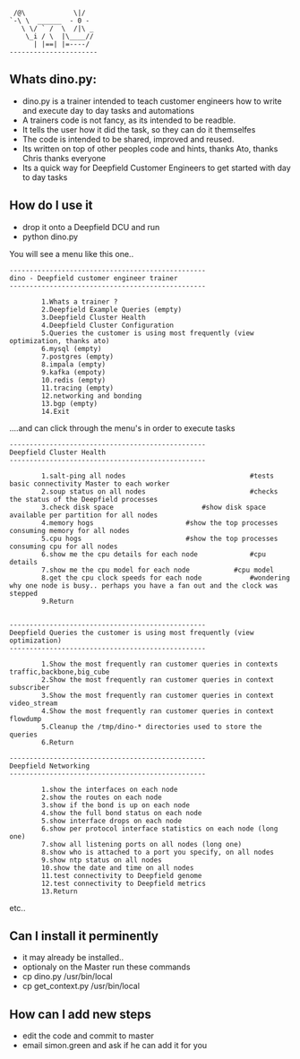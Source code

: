  
     /@\            \|/   
    `-\ \  ______  - 0 -   
       \ \/ ` /  \  /|\ _   
        \_i / \  |\____//   
          | |==| |=----/   
    ----------------------   

## Whats dino.py:


* dino.py is a trainer intended to teach customer engineers how to write and execute day to day tasks and automations
* A trainers code is not fancy, as its intended to be readble.
* It tells the user how it did the task, so they can do it themselfes
* The code is intended to be shared, improved and reused.
* Its written on top of other peoples code and hints, thanks Ato, thanks Chris thanks everyone
* Its a quick way for Deepfield Customer Engineers to get started with day to day tasks 

## How do I use it 

* drop it onto a Deepfield DCU and run 
* python dino.py 

You will see a menu like this one..   

	-------------------------------------------------
	dino - Deepfield customer engineer trainer
	-------------------------------------------------

            1.Whats a trainer ? 
            2.Deepfield Example Queries (empty) 
            3.Deepfield Cluster Health
            4.Deepfield Cluster Configuration 
            5.Queries the customer is using most frequently (view optimization, thanks ato)
            6.mysql (empty)
            7.postgres (empty)
            8.impala (empty)
            9.kafka (empoty)
            10.redis (empty)
            11.tracing (empty)
            12.networking and bonding
            13.bgp (empty)
            14.Exit

....and can click through the menu's in order to execute tasks   


	-------------------------------------------------
	Deepfield Cluster Health
	-------------------------------------------------

            1.salt-ping all nodes                      			#tests basic connectivity Master to each worker
            2.soup status on all nodes      		       		#checks the status of the Deepfield processes
            3.check disk space 						#show disk space available per partition for all nodes    
            4.memory hogs 						#show the top processes consuming memory for all nodes 
            5.cpu hogs 							#show the top processes consuming cpu for all nodes 
            6.show me the cpu details for each node 			#cpu details
            7.show me the cpu model for each node 			#cpu model
            8.get the cpu clock speeds for each node 			#wondering why one node is busy.. perhaps you have a fan out and the clock was stepped
            9.Return


	-------------------------------------------------
	Deepfield Queries the customer is using most frequently (view optimization)
	-------------------------------------------------

            1.Show the most frequently ran customer queries in contexts traffic,backbone,big_cube 
            2.Show the most frequently ran customer queries in context subscriber
            3.Show the most frequently ran customer queries in context video_stream
            4.Show the most frequently ran customer queries in context flowdump
            5.Cleanup the /tmp/dino-* directories used to store the queries
            6.Return

	-------------------------------------------------
	Deepfield Networking
	-------------------------------------------------

            1.show the interfaces on each node 
            2.show the routes on each node 
            3.show if the bond is up on each node 
            4.show the full bond status on each node 
            5.show interface drops on each node 
            6.show per protocol interface statistics on each node (long one) 
            7.show all listening ports on all nodes (long one) 
            8.show who is attached to a port you specify, on all nodes 
            9.show ntp status on all nodes 
            10.show the date and time on all nodes 
            11.test connectivity to Deepfield genome
            12.test connectivity to Deepfield metrics 
            13.Return

etc..  

 
## Can I install it perminently 

* it may already be installed.. 
* optionaly on the Master run these commands
* cp dino.py /usr/bin/local
* cp get_context.py /usr/bin/local 

## How can I add new steps

* edit the code and commit to master    
* email simon.green and ask if he can add it for you 


